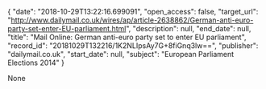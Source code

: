 {
  "date": "2018-10-29T13:22:16.699091", 
  "open_access": false, 
  "target_url": "http://www.dailymail.co.uk/wires/ap/article-2638862/German-anti-euro-party-set-enter-EU-parliament.html", 
  "description": null, 
  "end_date": null, 
  "title": "Mail Online: German anti-euro party set to enter EU parliament", 
  "record_id": "20181029T132216/1K2NLIpsAy7G+8fiGnq3lw==", 
  "publisher": "dailymail.co.uk", 
  "start_date": null, 
  "subject": "European Parliament Elections 2014"
}

None